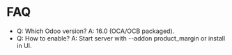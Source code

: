 # FAQ

- Q: Which Odoo version? A: 16.0 (OCA/OCB packaged).
- Q: How to enable? A: Start server with --addon product_margin or install in UI.
